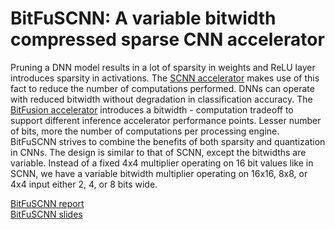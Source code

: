# BitFuSCNN: A variable bitwidth compressed sparse CNN accelerator

Pruning a DNN model results in a lot of sparsity in weights and ReLU layer introduces sparsity in activations. The [SCNN accelerator](https://arxiv.org/abs/1708.04485) makes use of this fact to reduce the number of computations performed. DNNs can operate with reduced bitwidth without degradation in classification accuracy. The [BitFusion accelerator](https://arxiv.org/pdf/1712.01507.pdf) introduces a bitwidth - computation tradeoff to support different inference accelerator performance points. Lesser number of bits, more the number of computations per processing engine.  BitFuSCNN strives to combine the benefits of both sparsity and quantization in CNNs. The design is similar to that of SCNN, except the bitwidths are variable. Instead of a fixed 4x4 multiplier operating on 16 bit values like in SCNN, we have a variable bitwidth multiplier operating on 16x16, 8x8, or 4x4 input either 2, 4, or 8 bits wide.

[BitFuSCNN report](https://drive.google.com/file/d/1fG5gHZTzvCY9uEGaz25584776hVAaNIt/view?usp=sharing)\
[BitFuSCNN slides](https://drive.google.com/file/d/1kKs1Z09tQxmTDEzF4WKlkY0u9_Zbg7JC/view?usp=sharing)
